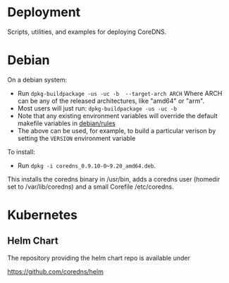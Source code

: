 # Deployment

Scripts, utilities, and examples for deploying CoreDNS.


# Debian

On a debian system:

  - Run `dpkg-buildpackage -us -uc -b  --target-arch ARCH`
    Where ARCH can be any of the released architectures, like "amd64" or "arm".
  - Most users will just run: `dpkg-buildpackage -us -uc -b`
  - Note that any existing environment variables will override the default makefile variables in [debian/rules](debian/rules)
  - The above can be used, for example, to build a particular verison by setting the `VERSION` environment variable

To install:

  - Run `dpkg -i coredns_0.9.10-0~9.20_amd64.deb`.

This installs the coredns binary in /usr/bin, adds a coredns user (homedir set to /var/lib/coredns)
and a small Corefile /etc/coredns.

# Kubernetes

## Helm Chart

The repository providing the helm chart repo is available under

https://github.com/coredns/helm
